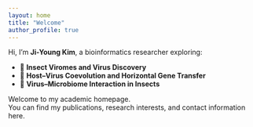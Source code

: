 ```yaml
---
layout: home
title: "Welcome"
author_profile: true
---
```


Hi, I’m <strong>Ji-Young Kim</strong>, a bioinformatics researcher exploring:

<ul>
  <li>🧬 <strong>Insect Viromes and Virus Discovery</strong></li>
  <li>🔁 <strong>Host–Virus Coevolution and Horizontal Gene Transfer</strong></li>
  <li>🐝 <strong>Virus–Microbiome Interaction in Insects</strong></li>
</ul>

Welcome to my academic homepage.  
You can find my publications, research interests, and contact information here.
